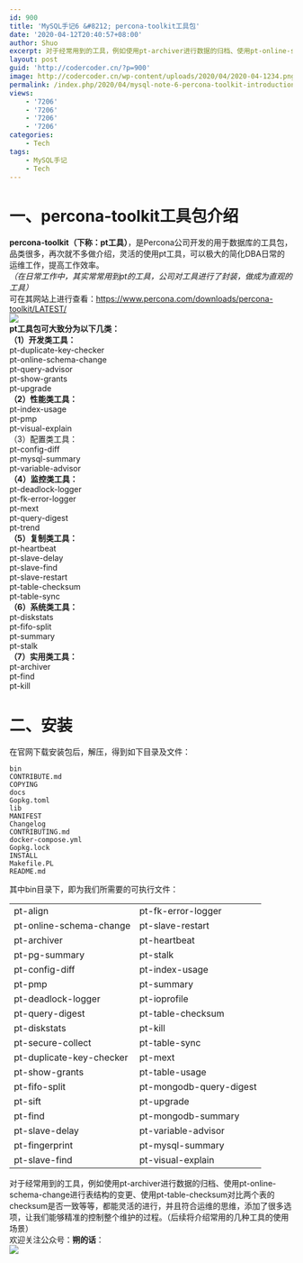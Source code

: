 ```yaml
---
id: 900
title: 'MySQL手记6 &#8212; percona-toolkit工具包'
date: '2020-04-12T20:40:57+08:00'
author: Shuo
excerpt: 对于经常用到的工具，例如使用pt-archiver进行数据的归档、使用pt-online-schema-change进行表结构的变更、使用pt-table-checksum对比两个表的checksum是否一致等等，都能灵活的进行。
layout: post
guid: 'http://codercoder.cn/?p=900'
image: http://codercoder.cn/wp-content/uploads/2020/04/2020-04-1234.png
permalink: /index.php/2020/04/mysql-note-6-percona-toolkit-introduction/
views:
    - '7206'
    - '7206'
    - '7206'
    - '7206'
categories:
    - Tech
tags:
    - MySQL手记
    - Tech
---
```


# 一、percona-toolkit工具包介绍

 **percona-toolkit（下称：pt工具）**，是Percona公司开发的用于数据库的工具包，品类很多，再次就不多做介绍，灵活的使用pt工具，可以极大的简化DBA日常的运维工作，提高工作效率。  
 *（在日常工作中，其实常常用到pt的工具，公司对工具进行了封装，做成为直观的工具）*  
 可在其网站上进行查看：https://www.percona.com/downloads/percona-toolkit/LATEST/  
![](http://codercoder.cn/wp-content/uploads/2020/04/2020-04-1234.png)  
**pt工具包可大致分为以下几类：**  
**（1）开发类工具：**  
 pt-duplicate-key-checker  
 pt-online-schema-change  
 pt-query-advisor  
 pt-show-grants  
 pt-upgrade  
**（2）性能类工具：**  
 pt-index-usage  
 pt-pmp  
 pt-visual-explain  
（3）配置类工具：  
 pt-config-diff  
 pt-mysql-summary  
 pt-variable-advisor  
**（4）监控类工具：**  
 pt-deadlock-logger  
 pt-fk-error-logger  
 pt-mext  
 pt-query-digest  
 pt-trend  
**（5）复制类工具：**  
 pt-heartbeat  
 pt-slave-delay  
 pt-slave-find  
 pt-slave-restart  
 pt-table-checksum  
 pt-table-sync  
**（6）系统类工具：**  
 pt-diskstats  
 pt-fifo-split  
 pt-summary  
 pt-stalk  
**（7）实用类工具：**  
 pt-archiver  
 pt-find  
 pt-kill

# 二、安装

 在官网下载安装包后，解压，得到如下目录及文件：

```
bin        
CONTRIBUTE.md    
COPYING             
docs        
Gopkg.toml  
lib          
MANIFEST
Changelog  
CONTRIBUTING.md  
docker-compose.yml  
Gopkg.lock  
INSTALL     
Makefile.PL  
README.md

```

 其中bin目录下，即为我们所需要的可执行文件：

|  |  |
|:--|:--|
| pt-align | pt-fk-error-logger |
| pt-online-schema-change | pt-slave-restart |
| pt-archiver | pt-heartbeat |
| pt-pg-summary | pt-stalk |
| pt-config-diff | pt-index-usage |
| pt-pmp | pt-summary |
| pt-deadlock-logger | pt-ioprofile |
| pt-query-digest | pt-table-checksum |
| pt-diskstats | pt-kill |
| pt-secure-collect | pt-table-sync |
| pt-duplicate-key-checker | pt-mext |
| pt-show-grants | pt-table-usage |
| pt-fifo-split | pt-mongodb-query-digest |
| pt-sift | pt-upgrade |
| pt-find | pt-mongodb-summary |
| pt-slave-delay | pt-variable-advisor |
| pt-fingerprint | pt-mysql-summary |
| pt-slave-find | pt-visual-explain |

 对于经常用到的工具，例如使用pt-archiver进行数据的归档、使用pt-online-schema-change进行表结构的变更、使用pt-table-checksum对比两个表的checksum是否一致等等，都能灵活的进行，并且符合运维的思维，添加了很多选项，让我们能够精准的控制整个维护的过程。（后续将介绍常用的几种工具的使用场景）​  
欢迎关注公众号：**朔的话**：  
![](http://codercoder.cn/wp-content/uploads/2020/04/2020-04-2693.jpg)